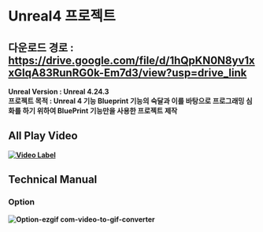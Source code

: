 # Unreal4 프로젝트

## 다운로드 경로 : https://drive.google.com/file/d/1hQpKN0N8yv1xxGIqA83RunRG0k-Em7d3/view?usp=drive_link

<strong>Unreal Version : Unreal 4.24.3<br/> 
<strong>프로젝트 목적 : Unreal 4 기능 Blueprint 기능의 숙달과 이를 바탕으로 프로그래밍 심화를 하기 위하여 BluePrint 기능만을 사용한 프로젝트 제작

## All Play Video
[![Video Label](http://img.youtube.com/vi/7PDlvy-wnq0/0.jpg)](https://youtu.be/7PDlvy-wnq0)

## Technical Manual

### Option 
![Option-ezgif com-video-to-gif-converter](https://github.com/showhohxc/Unreal4-FirstPersonView/assets/98040028/778d77f2-fdda-463d-98b0-82b32ec734c8)

